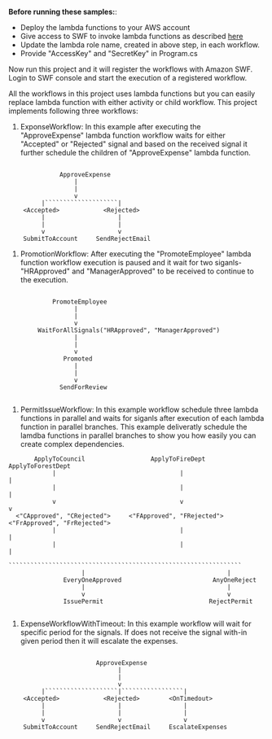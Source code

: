 
**Before running these samples:**:
* Deploy the lambda functions to your AWS account
* Give access to SWF to invoke lambda functions as described [here](https://docs.aws.amazon.com/amazonswf/latest/awsflowguide/lambda-task.html)
* Update the lambda role name, created in above step, in each workflow.
* Provide "AccessKey" and "SecretKey" in Program.cs

Now run this project and it will register the workflows with Amazon SWF. Login to SWF console and start the execution of a registered workflow. 

All the workflows in this project uses lambda functions but you can easily replace lambda function with either activity or child workflow. This project implements following three workflows:

1.  ExponseWorkflow: In this example after executing the "ApproveExpense" lambda function workflow waits for either "Accepted" or "Rejected" signal and based on the received signal it further schedule the children of "ApproveExpense" lambda function.

```

              ApproveExpense          
                  |
                  |
                  v
         |````````````````````|
    <Accepted>            <Rejected>
         |                    |
         |                    |
         v                    v
    SubmitToAccount     SendRejectEmail  
```            
            
1. PromotionWorkflow: After executing the "PromoteEmployee" lambda function workflow execution is paused and it wait for two siganls- "HRApproved" and "ManagerApproved" to be received to continue to the execution.

```

            PromoteEmployee          
                  |
                  |
                  v
        WaitForAllSignals("HRApproved", "ManagerApproved")
                  |
                  |
                  v
               Promoted
                  |
                  |
                  v
              SendForReview
   
```

1. PermitIssueWorkflow: In this example workflow schedule three lambda functions in parallel and waits for siganls after execution of each lambda function in parallel branches. This example deliveratly schedule the lamdba functions in parallel branches to show you how easily you can create complex dependencies.

```
       ApplyToCouncil                  ApplyToFireDept              ApplyToForestDept
            |                                  |                           |
            |                                  |                           |
            v                                  v                           v
  <"CApproved", "CRejected">     <"FApproved", "FRejected">   <"FrApproved", "FrRejected">  
            |                                  |                           |
            |                                  |                           |
            ````````````````````````````````````````````````````````````````
                    |                                       |
               EveryOneApproved                         AnyOneReject
                    |                                       |
                    v                                       v
               IssuePermit                             RejectPermit


```

1. ExpenseWorkflowWithTimeout: In this example workflow will wait for specific period for the signals. If does not receive the signal with-in given period then it will escalate the expenses.


```

						ApproveExpense          
							  |
							  |
							  v
         |````````````````````|`````````````````|
    <Accepted>            <Rejected>		<OnTimedout>	
         |                    |					|
         |                    |					|
         v                    v					v
    SubmitToAccount     SendRejectEmail		EscalateExpenses
```   
